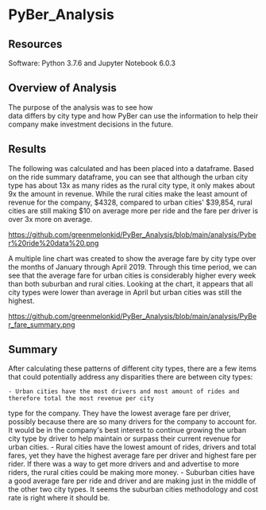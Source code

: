 # PyBer_Analysis


## Resources

Software: Python 3.7.6 and Jupyter Notebook 6.0.3

## Overview of Analysis

The purpose of the analysis was to see how  
data differs by city type and how PyBer can use the information to help their company make investment
decisions in the future.

## Results

The following was calculated and has been placed into a dataframe. Based on the ride summary dataframe, you can see 
that although the urban city type has about 13x as many rides as the rural city type, it only makes about 9x the
amount in revenue. While the rural cities make the least amount of revenue for the company, $4328, compared to urban
cities' $39,854, rural cities are still making $10 on average more per ride and the fare per driver is over 3x more 
on average. 

https://github.com/greenmelonkid/PyBer_Analysis/blob/main/analysis/Pyber%20ride%20data%20.png

A multiple line chart was created to show the average fare by city type over the months of January through April
2019. Through this time period, we can see that the average fare for urban cities is considerably higher every week
than both suburban and rural cities. Looking at the chart, it appears that all city types were lower than average
in April but urban cities was still the highest.

https://github.com/greenmelonkid/PyBer_Analysis/blob/main/analysis/PyBer_fare_summary.png

## Summary

After calculating these patterns of different city types, there are a few items that could potentially
address any disparities there are between city types:

	- Urban cities have the most drivers and most amount of rides and therefore total the most revenue per city
type for the company. They have the lowest average fare per driver, possibly because there are so many drivers for
the company to account for. It would be in the company's best interest to continue growing the urban city type by
driver to help maintain or surpass their current revenue for urban cities.
	- Rural cities have the lowest amount of rides, drivers and total fares, yet they have the highest average
fare per driver and highest fare per rider. If there was a way to get more drivers and and advertise to more riders, 
the rural cities could be making more money.
	- Suburban cities have a good average fare per ride and driver and are making just in the middle of the other
two city types. It seems the suburban cities methodology and cost rate is right where it should be.